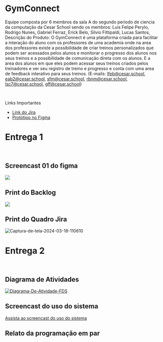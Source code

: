 # GymConnect
Equipe composta por 6 membros da sala A do segundo periodo de ciencia da computação da Cesar School sendo os membros:
Luis Felipe Perylo,
Rodrigo Nunes,
Gabriel Ferraz,
Erick Belo,
Silvio Fittipaldi,
Lucas Santos,
Descrição do Produto:  O GymConnect é uma plataforma criada para facilitar a interação do aluno com os professores de uma academia onde na area dos professores existe a possibilidade de criar treinos personalizados que podem ser acessados pelos alunos e monitorar o progresso dos alunos nos seus treinos e a possibilidade de comunicação direta com os alunos. E a area dos alunos em que eles podem acessar seus treinos criados pelos treinadores e ver seu registro de treino e progresso e conta com uma area de feedback interativo para seus treinos. (E-mails: lfpb@cesar.school, eab2@cesar.school, sfm@cesar.school, rbnm@cesar.school, lsc7@cesar.school, gff@cesar.school) 


<br>
<p>Links Importantes</p>
<ul>  
  </li>
    <li>
    <a  href="https://projetofds.atlassian.net/jira/software/projects/PF/boards/2/backlog?selectedIssue=PF-4"
      >Link do Jira</a
    >
  </li>
  <li>
    <a  href="https://www.figma.com/file/9Ge24LiUdsgQLD4Q5dIkW8/Untitled?type=design&mode=design&t=bEwwO6fFsok5L5SU-0"
      >Protótipo no Figma</a
  </li>

  </li>
</ul> 
<h1> Entrega 1 </h1> <br>
<h2> Screencast 01 do figma</h2> 
<a href="https://youtu.be/qlVSrfyOJuQ">
  <img src="https://i.ibb.co/ZJ0qns9/BEEMO.png" />
</a>
<br> 
<h2> Print do Backlog </h2> 
 <img src="https://i.ibb.co/1z7T79s/Backlog-1.png" />
 <h2> Print do Quadro Jira </h2> 
  <img src="https://i.ibb.co/3FnPt2W/Captura-de-tela-2024-03-18-110610.png" alt="Captura-de-tela-2024-03-18-110610" border="0"></a>
  <h1> Entrega 2 </h1> <br>
  <h2> Diagrama de Atividades </h2>
  <a href="https://ibb.co/T8SDqCG"><img src="https://i.ibb.co/WywNpTX/Diagrama-De-Atividade-FDS.jpg" alt="Diagrama-De-Atividade-FDS" border="0"></a>
  <h2> Screencast do uso do sistema</h2> 
 <a href="https://youtu.be/ZhURt-N44s8">Assista ao screencast do uso do sistema</a>
 <h2> Relato da programação em par</h2> 
 <a href="https://docs.google.com/document/d/1B7lG9zHkXjJLDx86paRaC1fSwkdVl9xpjtIY9MF-Ois/edit?usp=sharing"></a>

  
 
 
